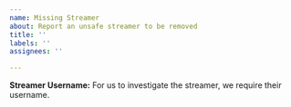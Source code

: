 ```yaml
---
name: Missing Streamer
about: Report an unsafe streamer to be removed
title: ''
labels: ''
assignees: ''

---
```


**Streamer Username:**
For us to investigate the streamer, we require their username.
